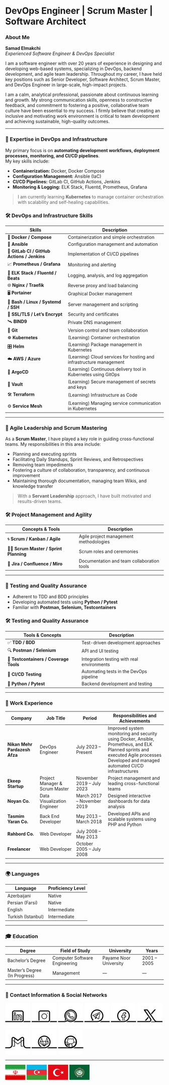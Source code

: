 # DevOps Engineer | Scrum Master | Software Architect

### About Me

**Samad Elmakchi**  
*Experienced Software Engineer & DevOps Specialist*

I am a software engineer with over 20 years of experience in designing and developing web-based systems, specializing in DevOps, backend development, and agile team leadership. Throughout my career, I have held key positions such as Senior Developer, Software Architect, Scrum Master, and DevOps Engineer in large-scale, high-impact projects.

I am a calm, analytical professional, passionate about continuous learning and growth. My strong communication skills, openness to constructive feedback, and commitment to fostering a positive, collaborative team culture have been essential to my success. I firmly believe that creating an inclusive and motivating work environment is critical to team development and achieving sustainable, high-quality outcomes.

---

### 🔧 Expertise in DevOps and Infrastructure

My primary focus is on **automating development workflows, deployment processes, monitoring, and CI/CD pipelines**.  
My key skills include:

- **Containerization:** Docker, Docker Compose  
- **Configuration Management:** Ansible (IaC)  
- **CI/CD Pipelines:** GitLab CI, GitHub Actions, Jenkins  
- **Monitoring & Logging:** ELK Stack, Fluentd, Prometheus, Grafana  

> I am currently learning **Kubernetes** to manage container orchestration with scalability and self-healing capabilities.

### 🛠 DevOps and Infrastructure Skills

| Skills                              | Description                                      |
|-------------------------------------|------------------------------------------------|
| 🐳 **Docker / Compose**              | Containerization and simple orchestration       |
| 🤖 **Ansible**                      | Configuration management and automation          |
| 🔁 **GitLab CI / GitHub Actions / Jenkins** | Implementation of CI/CD pipelines              |
| 📈 **Prometheus / Grafana**         | Monitoring and alerting                           |
| 🔎 **ELK Stack / Fluentd / Beats**  | Logging, analysis, and log aggregation           |
| 🌐 **Nginx / Traefik**              | Reverse proxy and load balancing                   |
| 🖥 **Portainer**                   | Graphical Docker management                        |
| 🐚 **Bash / Linux / Systemd / SSH**| Server management and scripting                    |
| 🔐 **SSL/TLS / Let’s Encrypt**      | Security and certificates                          |
| 🛰 **BIND9**                      | Private DNS management                             |
| 🔧 **Git**                         | Version control and team collaboration            |
| ☸️ **Kubernetes**                   | (Learning) Container orchestration                           |
| 🎛 **Helm**                        | (Learning) Package management in Kubernetes                  |
| ☁️ **AWS / Azure**                  | (Learning) Cloud services for hosting and infrastructure management |
| 🚀 **ArgoCD**                     | (Learning) Continuous delivery tool in Kubernetes using GitOps |
| 🔐 **Vault**                      | (Learning) Secure management of secrets and keys |
| 🛠️ **Terraform**                  | (Learning) Infrastructure as Code                  |
| ⚙️ **Service Mesh**                  | (Learning) Managing service communication in Kubernetes                  |

---

### 🧠 Agile Leadership and Scrum Mastering

As a **Scrum Master**, I have played a key role in guiding cross-functional teams. My responsibilities in this area include:

- Planning and executing sprints  
- Facilitating Daily Standups, Sprint Reviews, and Retrospectives  
- Removing team impediments  
- Fostering a culture of collaboration, transparency, and continuous improvement  
- Maintaining thorough documentation, managing team Wikis, and knowledge transfer  

> With a **Servant Leadership** approach, I have built motivated and results-driven teams.

### 🛠 Project Management and Agility

| Concepts & Tools                | Description                        |
|-------------------------------|----------------------------------|
| 🌀 **Scrum / Kanban / Agile**  | Agile project management methodologies |
| 👨‍🏫 **Scrum Master / Sprint Planning** | Scrum roles and ceremonies         |
| 📝 **Jira / Confluence / Miro**| Documentation and team collaboration tools |

---

### 🧪 Testing and Quality Assurance

- Adherent to TDD and BDD principles  
- Developing automated tests using **Python / Pytest**  
- Familiar with **Postman, Selenium, Testcontainers**

### 🛠 Testing and Quality Assurance

| Tools & Concepts               | Description                                  |
|-------------------------------|----------------------------------------------|
| ✅ **TDD / BDD**               | Test-driven development approaches            |
| 🔍 **Postman / Selenium**      | API and UI testing                             |
| 🧪 **Testcontainers / Coverage Tools** | Integration testing with real environments |
| 🧬 **CI/CD Testing**           | Automating tests in the DevOps pipeline       |
| 🐍 **Python / Pytest**         | Backend development and testing                |

---

### 💼 Work Experience

| Company                       | Job Title                     | Period                   | Responsibilities and Achievements                             |
|-------------------------------|------------------------------|--------------------------|--------------------------------------------------------------|
| **Nikan Mehr Pardazesh Afza** | DevOps Engineer               | July 2023 – Present      | Improved system monitoring and security using Docker, Ansible, Prometheus, and ELK<br>Planned sprints and executed Agile processes<br>Developed and managed automated CI/CD infrastructures |
| **Ekeep Startup**              | Project Manager & Scrum Master| November 2019 – July 2023| Project management and leading cross-functional teams         |
| **Noyan Co.**                 | Data Visualization Engineer   | March 2017 – November 2019| Designed interactive dashboards for data analysis             |
| **Tasmim Yaran Co.**           | Back End Developer            | May 2013 – March 2018    | Developed APIs and scalable systems using PHP and Python      |
| **Rahbord Co.**               | Web Developer                 | July 2008 – May 2013     |                                                              |
| **Freelancer**                | Web Developer                 | October 2005 – July 2008 |                                                              |

---

### 🌍 Languages

| Language         | Proficiency Level |
|------------------|-------------------|
| Azerbaijani      | Native            |
| Persian (Farsi)  | Native            |
| English          | Intermediate      |
| Turkish (Istanbul)| Intermediate     |

---

### 🎓 Education

| Degree                   | Field of Study           | University     | Years           |
|--------------------------|-------------------------|----------------|-----------------|
| Bachelor’s Degree        | Computer Software Engineering | Payame Noor University | 2001 – 2005    |
| Master’s Degree (In Progress) | Management            | —              | —               |

---

### 📡 Contact Information & Social Networks

[![1.01]][01] [![1.02]][02] [![1.03]][03] [![1.04]][04] [![1.06]][06] [![1.05]][05] [![1.07]][07] [![1.10]][10] [![1.11]][11]

[01]: https://www.linkedin.com/in/samad-elmakchi  
[02]: https://www.instagram.com/samad.elmakchi  
[03]: https://wa.me/989141189645  
[04]: https://t.me/samadelmakchi  
[05]: https://x.com/elmakchi  
[06]: https://facebook.com/samad.elmakchi  
[07]: mailto:samad.elmakchi@gmail.com  
[10]: https://gitlab.com/samadelmakchi  
[11]: https://github.com/samadelmakchi  

[1.01]: social/linkedin.png (LinkedIn)  
[1.02]: social/instagram.png (Instagram)  
[1.03]: social/whatsapp.png (WhatsApp)  
[1.04]: social/telegram.png (Telegram)  
[1.05]: social/x.png (X)  
[1.06]: social/facebook.png (Facebook)  
[1.07]: social/gmail.png (Gmail)  
[1.10]: social/gitlab.png (Gitlab)  
[1.11]: social/github.png (Github)

---

[lang_az]: README-AZ.md
[lang_tr]: README-TR.md
[lang_ar]: README-AR.md
[lang_fa]: README-FA.md
[lang_en]: README.md

[flag_fa]: flag/fa.svg (فارسی)
[flag_az]: flag/az.svg (Azərbaycani)
[flag_tr]: flag/tr.svg (Türkisch)
[flag_ar]: flag/ar.svg (العربي)
[flag_en]: flag/en.svg (English)

[![flag_fa]][lang_fa] [![flag_az]][lang_az] [![flag_tr]][lang_tr] [![flag_ar]][lang_ar]
